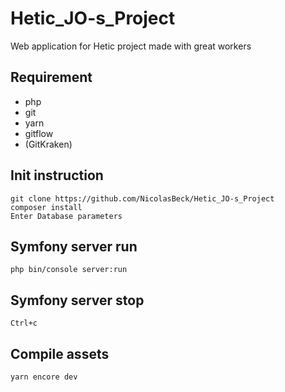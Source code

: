 # Hetic_JO-s_Project
Web application for Hetic project made with great workers

## Requirement

- php
- git
- yarn
- gitflow
- (GitKraken)

## Init instruction

    
    git clone https://github.com/NicolasBeck/Hetic_JO-s_Project
    composer install
    Enter Database parameters
    
    

## Symfony server run


    php bin/console server:run
    

## Symfony server stop

    
    Ctrl+c
    

## Compile assets

    
    yarn encore dev
    
